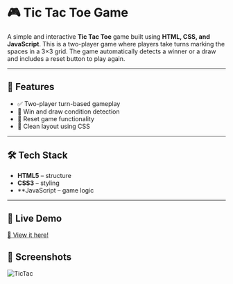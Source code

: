 # 🎮 Tic Tac Toe Game

A simple and interactive **Tic Tac Toe** game built using **HTML, CSS, and JavaScript**. This is a two-player game where players take turns marking the spaces in a 3×3 grid. The game automatically detects a winner or a draw and includes a reset button to play again.

---

## 🚀 Features

- ✅ Two-player turn-based gameplay
- 🧠 Win and draw condition detection
- 🔁 Reset game functionality
- 🎨 Clean layout using CSS

---

## 🛠️ Tech Stack

- **HTML5** – structure
- **CSS3** – styling
- **JavaScript – game logic

---

## 🔗 Live Demo

[🚀 View it here!](https://tic-tac-game-iota.vercel.app/)


## 📸 Screenshots


![TicTac](https://github.com/user-attachments/assets/9d6b95d6-410c-4410-9556-bd3cc016529f)


